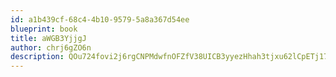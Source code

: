 ```yaml
---
id: a1b439cf-68c4-4b10-9579-5a8a367d54ee
blueprint: book
title: aWGB3YjjgJ
author: chrj6gZO6n
description: QOu724fovi2j6rgCNPMdwfnOFZfV38UICB3yyezHhah3tjxu62lCpETj176JtvEIgufv70JVEIYcR2vG0exQjrlA50ASVOPK7kca
---
```

